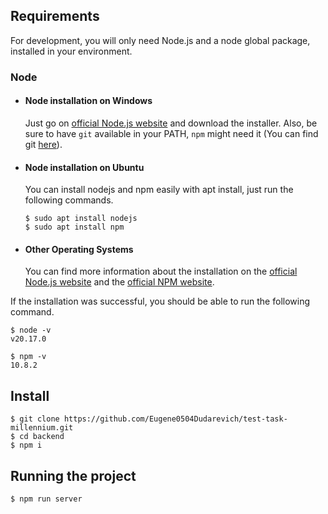 ## Requirements

For development, you will only need Node.js and a node global package, installed in your environment.

### Node
- #### Node installation on Windows

  Just go on [official Node.js website](https://nodejs.org/) and download the installer.
  Also, be sure to have `git` available in your PATH, `npm` might need it (You can find git [here](https://git-scm.com/)).

- #### Node installation on Ubuntu

  You can install nodejs and npm easily with apt install, just run the following commands.

      $ sudo apt install nodejs
      $ sudo apt install npm

- #### Other Operating Systems
  You can find more information about the installation on the [official Node.js website](https://nodejs.org/) and the [official NPM website](https://npmjs.org/).

If the installation was successful, you should be able to run the following command.

    $ node -v
    v20.17.0

    $ npm -v
    10.8.2


## Install

    $ git clone https://github.com/Eugene0504Dudarevich/test-task-millennium.git
    $ cd backend
    $ npm i

## Running the project

    $ npm run server